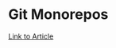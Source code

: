 # Git Monorepos

[Link to Article](https://medium.com/@mattklein123/monorepos-please-dont-e9a279be011b)